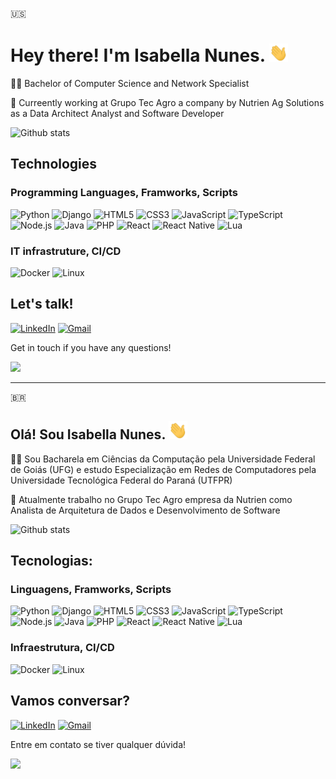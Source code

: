 🇺🇸

# Hey there! I'm Isabella Nunes. <img src="https://raw.githubusercontent.com/isabellanunes/isabellanunes/master/.readme/wave.gif" width="30px">

👩‍💻 Bachelor of Computer Science and Network Specialist

🌱 Curreently working at Grupo Tec Agro a company by Nutrien Ag Solutions as a Data Architect Analyst and Software Developer

![Github stats](https://github-readme-stats.vercel.app/api?username=isabellanunes&count_private=true&show_icons=true&theme=vue)

## Technologies

### Programming Languages, Framworks, Scripts

![Python](https://img.shields.io/static/v1?label=&message=Python&color=SeaGreen&style=flat-square&logo=python&logoColor=white)
![Django](https://img.shields.io/static/v1?label=&message=Django&color=SeaGreen&style=flat-square&logo=Django&logoColor=white)
![HTML5](https://img.shields.io/static/v1?label=&message=HTML&color=SeaGreen&style=flat-square&logo=HTML5&logoColor=white)
![CSS3](https://img.shields.io/static/v1?label=&message=CSS3&color=SeaGreen&style=flat-square&logo=CSS3&logoColor=white)
![JavaScript](https://img.shields.io/static/v1?label=&message=JavaScript&color=SeaGreen&style=flat-square&logo=JavaScript&logoColor=white)
![TypeScript](https://img.shields.io/static/v1?label=&message=TypeScript&color=SeaGreen&style=flat-square&logo=TypeScript&logoColor=white)
![Node.js](https://img.shields.io/static/v1?label=&message=Node.js&color=SeaGreen&style=flat-square&logo=Node.js&logoColor=white)
![Java](https://img.shields.io/static/v1?label=&message=Java&color=SeaGreen&style=flat-square&logo=Java&logoColor=white)
![PHP](https://img.shields.io/static/v1?label=&message=PHP&color=SeaGreen&style=flat-square&logo=PHP&logoColor=white)
![React](https://img.shields.io/static/v1?label=&message=React&color=SeaGreen&style=flat-square&logo=React&logoColor=white)
![React Native](https://img.shields.io/static/v1?label=&message=ReactNative&color=SeaGreen&style=flat-square&logo=React&logoColor=white)
![Lua](https://img.shields.io/static/v1?label=&message=Lua&color=SeaGreen&style=flat-square&logo=Lua&logoColor=white)

### IT infrastruture, CI/CD

![Docker](https://img.shields.io/static/v1?label=&message=Docker&color=SeaGreen&style=flat-square&logo=Docker&logoColor=white)
![Linux](https://img.shields.io/static/v1?label=&message=Linux&color=SeaGreen&style=flat-square&logo=Linux&logoColor=white)

## Let's talk!

[![LinkedIn](https://img.shields.io/static/v1?label=&message=LinkedIn&color=blue&style=flat-square&logo=LinkedIn&logoColor=white)](https://www.linkedin.com/in/isabellanunes/)
[![Gmail](https://img.shields.io/static/v1?label=&message=isabelladefreitasnunes@gmail.com&color=red&style=flat-square&logo=Gmail&logoColor=white)](mailto:isabelladefreitasnunes@gmail.com)

Get in touch if you have any questions!

<img src="https://raw.githubusercontent.com/isabellanunes/isabellanunes/master/.readme/sheldon.gif" width="400px">

***

🇧🇷

## Olá! Sou Isabella Nunes. <img src="https://raw.githubusercontent.com/isabellanunes/isabellanunes/master/.readme/wave.gif" width="30px">

👩‍💻 Sou Bacharela em Ciências da Computação pela Universidade Federal de Goiás (UFG) e estudo Especialização em Redes de Computadores pela Universidade Tecnológica Federal do Paraná (UTFPR)

🌱 Atualmente trabalho no Grupo Tec Agro empresa da Nutrien como Analista de Arquitetura de Dados e Desenvolvimento de Software

![Github stats](https://github-readme-stats.vercel.app/api?username=isabellanunes&count_private=true&show_icons=true&theme=vue)

## Tecnologias:

### Linguagens, Framworks, Scripts

![Python](https://img.shields.io/static/v1?label=&message=Python&color=SeaGreen&style=flat-square&logo=python&logoColor=white)
![Django](https://img.shields.io/static/v1?label=&message=Django&color=SeaGreen&style=flat-square&logo=Django&logoColor=white)
![HTML5](https://img.shields.io/static/v1?label=&message=HTML&color=SeaGreen&style=flat-square&logo=HTML5&logoColor=white)
![CSS3](https://img.shields.io/static/v1?label=&message=CSS3&color=SeaGreen&style=flat-square&logo=CSS3&logoColor=white)
![JavaScript](https://img.shields.io/static/v1?label=&message=JavaScript&color=SeaGreen&style=flat-square&logo=JavaScript&logoColor=white)
![TypeScript](https://img.shields.io/static/v1?label=&message=TypeScript&color=SeaGreen&style=flat-square&logo=TypeScript&logoColor=white)
![Node.js](https://img.shields.io/static/v1?label=&message=Node.js&color=SeaGreen&style=flat-square&logo=Node.js&logoColor=white)
![Java](https://img.shields.io/static/v1?label=&message=Java&color=SeaGreen&style=flat-square&logo=Java&logoColor=white)
![PHP](https://img.shields.io/static/v1?label=&message=PHP&color=SeaGreen&style=flat-square&logo=PHP&logoColor=white)
![React](https://img.shields.io/static/v1?label=&message=React&color=SeaGreen&style=flat-square&logo=React&logoColor=white)
![React Native](https://img.shields.io/static/v1?label=&message=ReactNative&color=SeaGreen&style=flat-square&logo=React&logoColor=white)
![Lua](https://img.shields.io/static/v1?label=&message=Lua&color=SeaGreen&style=flat-square&logo=Lua&logoColor=white)

### Infraestrutura, CI/CD

![Docker](https://img.shields.io/static/v1?label=&message=Docker&color=SeaGreen&style=flat-square&logo=Docker&logoColor=white)
![Linux](https://img.shields.io/static/v1?label=&message=Linux&color=SeaGreen&style=flat-square&logo=Linux&logoColor=white)

## Vamos conversar?

[![LinkedIn](https://img.shields.io/static/v1?label=&message=LinkedIn&color=blue&style=flat-square&logo=LinkedIn&logoColor=white)](https://www.linkedin.com/in/isabellanunes/)
[![Gmail](https://img.shields.io/static/v1?label=&message=isabelladefreitasnunes@gmail.com&color=red&style=flat-square&logo=Gmail&logoColor=white)](mailto:isabelladefreitasnunes@gmail.com)

Entre em contato se tiver qualquer dúvida!

<img src="https://raw.githubusercontent.com/isabellanunes/isabellanunes/master/.readme/sheldon.gif" width="400px">